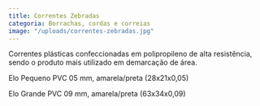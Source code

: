 ```yaml
---
title: Correntes Zebradas
categoria: Borrachas, cordas e correias
image: "/uploads/correntes-zebradas.jpg"
---
```


Correntes plásticas confeccionadas em polipropileno de alta resistência, sendo o produto mais utilizado em demarcação de área.

Elo Pequeno PVC 05 mm, amarela/preta (28x21x0,05)

Elo Grande PVC 09 mm, amarela/preta (63x34x0,09)

